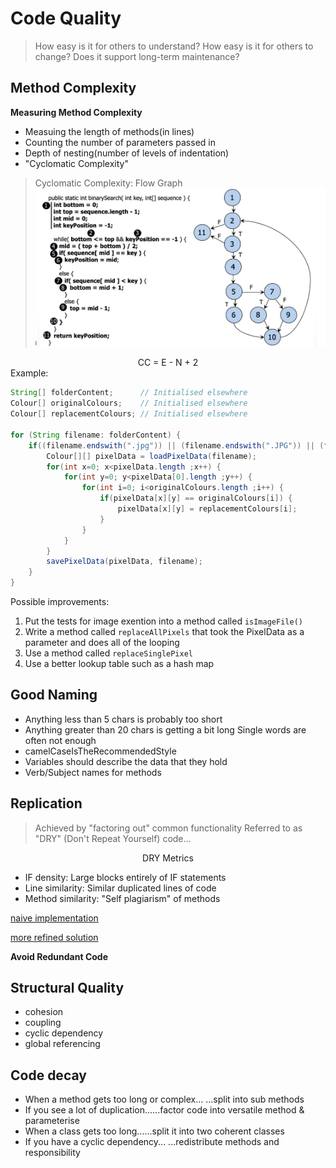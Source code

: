 
# Code Quality

> How easy is it for others to understand?
> How easy is it for others to change?
> Does it support long-term maintenance?

## Method Complexity

**Measuring Method Complexity**
- Measuing the length of methods(in lines)
- Counting the number of parameters passed in
- Depth of nesting(number of levels of indentation)
- "Cyclomatic Complexity"
> Cyclomatic Complexity: Flow Graph
![image](https://github.com/Lizhao-Liu/JAVA_Notes/blob/main/code_quality/Screenshot%202021-03-06%20at%2015.32.42.png)
<div align="center"> CC = E - N + 2 </div>
Example:

```java
String[] folderContent;      // Initialised elsewhere
Colour[] originalColours;    // Initialised elsewhere
Colour[] replacementColours; // Initialised elsewhere

for (String filename: folderContent) {
    if((filename.endswith(".jpg")) || (filename.endswith(".JPG")) || (filename.endswith(".png")) || (filename.endswith(".PNG"))) {
        Colour[][] pixelData = loadPixelData(filename);
        for(int x=0; x<pixelData.length ;x++) {
            for(int y=0; y<pixelData[0].length ;y++) {
                for(int i=0; i<originalColours.length ;i++) {
                    if(pixelData[x][y] == originalColours[i]) {
                        pixelData[x][y] = replacementColours[i];
                    }
                }
            }
        }
        savePixelData(pixelData, filename);
    }
}
```
Possible improvements:
1. Put the tests for image exention into a method called `isImageFile()`
2. Write a method called `replaceAllPixels` that took the PixelData as a parameter and does all of the looping
3. Use a method called `replaceSinglePixel`
4. Use a better lookup table such as a hash map

## Good Naming
- Anything less than 5 chars is probably too short
- Anything greater than 20 chars is getting a bit long Single words are often not enough 
- camelCaseIsTheRecommendedStyle
- Variables should describe the data that they hold
- Verb/Subject names for methods

## Replication
> Achieved by "factoring out" common functionality Referred to as "DRY" (Don't Repeat Yourself) code...

<div align="center"> DRY Metrics </div>

- IF density: Large blocks entirely of IF statements 
- Line similarity: Similar duplicated lines of code
- Method similarity: "Self plagiarism" of methods


[naive implementation](https://github.com/drslock/JAVA2020/blob/main/Weekly%20Workbooks/05%20Code%20Quality/code/NaiveCalculator/NaiveCalculator.java)

[ more refined solution ](https://github.com/drslock/JAVA2020/blob/main/Weekly%20Workbooks/05%20Code%20Quality/code/RefinedCalculator/RefinedCalculator.java)

 **Avoid Redundant Code**
 
 ## Structural Quality
 - cohesion
 - coupling
 - cyclic dependency
 - global referencing

## Code decay
- When a method gets too long or complex... ...split into sub methods
- If you see a lot of duplication......factor code into versatile method & parameterise
- When a class gets too long......split it into two coherent classes
- If you have a cyclic dependency... ...redistribute methods and responsibility
 
 
 
